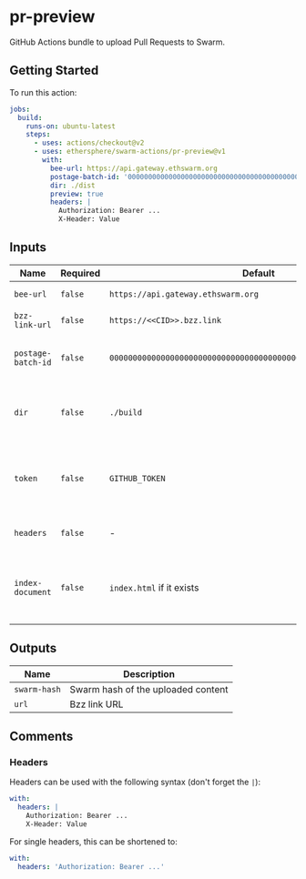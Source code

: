 # pr-preview

GitHub Actions bundle to upload Pull Requests to Swarm.

## Getting Started

To run this action:

```yaml
jobs:
  build:
    runs-on: ubuntu-latest
    steps:
      - uses: actions/checkout@v2
      - uses: ethersphere/swarm-actions/pr-preview@v1
        with:
          bee-url: https://api.gateway.ethswarm.org
          postage-batch-id: '0000000000000000000000000000000000000000000000000000000000000000'
          dir: ./dist
          preview: true
          headers: |
            Authorization: Bearer ...
            X-Header: Value
```

## Inputs

| Name               | Required | Default                                                            | Description                                                              |
| ------------------ | -------- | ------------------------------------------------------------------ | ------------------------------------------------------------------------ |
| `bee-url`          | `false`  | `https://api.gateway.ethswarm.org`                                 | URL of Bee node                                                          |
| `bzz-link-url`     | `false`  | `https://<<CID>>.bzz.link`                                         | URL of for Bzz.link                                                      |
| `postage-batch-id` | `false`  | `0000000000000000000000000000000000000000000000000000000000000000` | Batch ID of Postage Stamp that will be used for upload                   |
| `dir`              | `false`  | `./build`                                                          | Path to build directory that should be uploaded. Default: ./build        |
| `token`            | `false`  | `GITHUB_TOKEN`                                                     | Token to be used for creating the PR comment. Default: GITHUB_TOKEN      |
| `headers`          | `false`  | -                                                                  | Headers used for the HTTP call to bee                                    |
| `index-document`   | `false`  | `index.html` if it exists                                          | Default file to be returned when the root hash of collection is accessed |

## Outputs

| Name         | Description                        |
| ------------ | ---------------------------------- |
| `swarm-hash` | Swarm hash of the uploaded content |
| `url`        | Bzz link URL                       |

## Comments

### Headers

Headers can be used with the following syntax (don't forget the `|`):

```yaml
with:
  headers: |
    Authorization: Bearer ...
    X-Header: Value
```

For single headers, this can be shortened to:

```yaml
with:
  headers: 'Authorization: Bearer ...'
```
